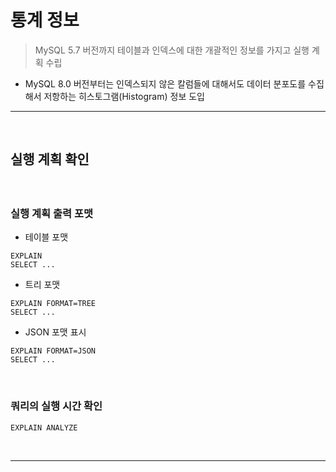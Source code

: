 # 통계 정보
> MySQL 5.7 버전까지 테이블과 인덱스에 대한 개괄적인 정보를 가지고 실행 계획 수립
* MySQL 8.0 버전부터는 인덱스되지 않은 칼럼들에 대해서도 데이터 분포도를 수집해서 저항하는 히스토그램(Histogram) 정보 도입

<hr>
<br>

## 실행 계획 확인
#### 

<br>

### 실행 계획 출력 포맷
* 테이블 포맷
```mysql
EXPLAIN
SELECT ...
```
* 트리 포맷
```mysql
EXPLAIN FORMAT=TREE
SELECT ...
```
* JSON 포맷 표시
```mysql
EXPLAIN FORMAT=JSON
SELECT ...
```

<br>

### 쿼리의 실행 시간 확인
```mysql
EXPLAIN ANALYZE 
```

<br>
<hr>
<br>
